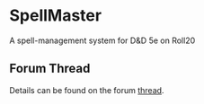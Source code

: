# SpellMaster
A spell-management system for D&amp;D 5e on Roll20

## Forum Thread
Details can be found on the forum [thread](https://app.roll20.net/forum/post/7420759/script-spellmaster-5e-ogl-spell-handling-script/?pageforid=7441543#post-7441543).
